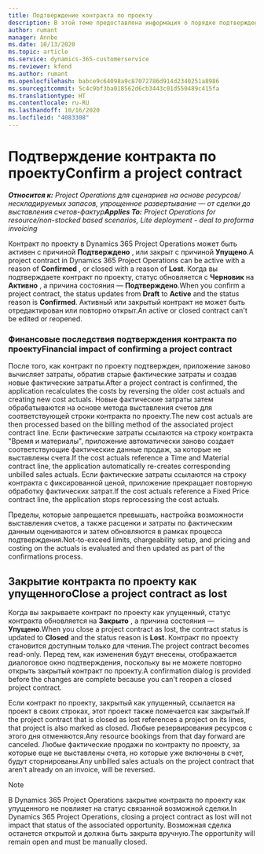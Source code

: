 ```yaml
---
title: Подтверждение контракта по проекту
description: В этой теме предоставлена информация о порядке подтверждения контракта в Project Operations.
author: rumant
manager: Annbe
ms.date: 10/13/2020
ms.topic: article
ms.service: dynamics-365-customerservice
ms.reviewer: kfend
ms.author: rumant
ms.openlocfilehash: babce9c64098a9c87072786d914d2340251a8986
ms.sourcegitcommit: 5c4c9bf3ba018562d6cb3443c01d550489c415fa
ms.translationtype: HT
ms.contentlocale: ru-RU
ms.lasthandoff: 10/16/2020
ms.locfileid: "4083308"
---
```

# <a name="confirm-a-project-contract"></a><span data-ttu-id="10dd6-103">Подтверждение контракта по проекту</span><span class="sxs-lookup"><span data-stu-id="10dd6-103">Confirm a project contract</span></span>

<span data-ttu-id="10dd6-104">_**Относится к:** Project Operations для сценариев на основе ресурсов/нескладируемых запасов, упрощенное развертывание — от сделки до выставления счетов-фактур_</span><span class="sxs-lookup"><span data-stu-id="10dd6-104">_**Applies To:** Project Operations for resource/non-stocked based scenarios, Lite deployment - deal to proforma invoicing_</span></span>

<span data-ttu-id="10dd6-105">Контракт по проекту в Dynamics 365 Project Operations может быть активен с причиной **Подтверждено** , или закрыт с причиной **Упущено**.</span><span class="sxs-lookup"><span data-stu-id="10dd6-105">A project contract in Dynamics 365 Project Operations can be active with a reason of **Confirmed** , or closed with a reason of **Lost**.</span></span> <span data-ttu-id="10dd6-106">Когда вы подтверждаете контракт по проекту, статус обновляется с **Черновик** на **Активно** , а причина состояния — **Подтверждено**.</span><span class="sxs-lookup"><span data-stu-id="10dd6-106">When you confirm a project contract, the status updates from **Draft** to **Active** and the status reason is **Confirmed**.</span></span> <span data-ttu-id="10dd6-107">Активный или закрытый контракт не может быть отредактирован или повторно открыт.</span><span class="sxs-lookup"><span data-stu-id="10dd6-107">An active or closed contract can't be edited or reopened.</span></span> 

### <a name="financial-impact-of-confirming-a-project-contract"></a><span data-ttu-id="10dd6-108">Финансовые последствия подтверждения контракта по проекту</span><span class="sxs-lookup"><span data-stu-id="10dd6-108">Financial impact of confirming a project contract</span></span>

<span data-ttu-id="10dd6-109">После того, как контракт по проекту подтвержден, приложение заново вычисляет затраты, обратив старые фактические затраты и создав новые фактические затраты.</span><span class="sxs-lookup"><span data-stu-id="10dd6-109">After a project contract is confirmed, the application recalculates the costs by reversing the older cost actuals and creating new cost actuals.</span></span> <span data-ttu-id="10dd6-110">Новые фактические затраты затем обрабатываются на основе метода выставления счетов для соответствующей строки контракта по проекту.</span><span class="sxs-lookup"><span data-stu-id="10dd6-110">The new cost actuals are then processed based on the billing method of the associated project contract line.</span></span> <span data-ttu-id="10dd6-111">Если фактические затраты ссылаются на строку контракта "Время и материалы", приложение автоматически заново создает соответствующие фактические данные продаж, за которые не выставлены счета.</span><span class="sxs-lookup"><span data-stu-id="10dd6-111">If the cost actuals reference a Time and Material contract line, the application automatically re-creates corresponding unbilled sales actuals.</span></span> <span data-ttu-id="10dd6-112">Если фактические затраты ссылаются на строку контракта с фиксированной ценой, приложение прекращает повторную обработку фактических затрат.</span><span class="sxs-lookup"><span data-stu-id="10dd6-112">If the cost actuals reference a Fixed Price contract line, the application stops reprocessing the cost actuals.</span></span>

<span data-ttu-id="10dd6-113">Пределы, которые запрещается превышать, настройка возможности выставления счетов, а также расценки и затраты по фактическим данным оцениваются и затем обновляются в рамках процесса подтверждения.</span><span class="sxs-lookup"><span data-stu-id="10dd6-113">Not-to-exceed limits, chargeability setup, and pricing and costing on the actuals is evaluated and then updated as part of the confirmations process.</span></span>

## <a name="close-a-project-contract-as-lost"></a><span data-ttu-id="10dd6-114">Закрытие контракта по проекту как упущенного</span><span class="sxs-lookup"><span data-stu-id="10dd6-114">Close a project contract as lost</span></span>

<span data-ttu-id="10dd6-115">Когда вы закрываете контракт по проекту как упущенный, статус контракта обновляется на **Закрыто** , а причина состояния — **Упущено**.</span><span class="sxs-lookup"><span data-stu-id="10dd6-115">When you close a project contract as lost, the contract status is updated to **Closed** and the status reason is **Lost**.</span></span> <span data-ttu-id="10dd6-116">Контракт по проекту становится доступным только для чтения.</span><span class="sxs-lookup"><span data-stu-id="10dd6-116">The project contract becomes read-only.</span></span> <span data-ttu-id="10dd6-117">Перед тем, как изменения будут внесены, отображается диалоговое окно подтверждения, поскольку вы не можете повторно открыть закрытый контракт по проекту.</span><span class="sxs-lookup"><span data-stu-id="10dd6-117">A confirmation dialog is provided before the changes are complete because you can't reopen a closed project contract.</span></span>

<span data-ttu-id="10dd6-118">Если контракт по проекту, закрытый как упущенный, ссылается на проект в своих строках, этот проект также помечается как закрытый.</span><span class="sxs-lookup"><span data-stu-id="10dd6-118">If the project contract that is closed as lost references a project on its lines, that project is also marked as closed.</span></span> <span data-ttu-id="10dd6-119">Любые резервирования ресурсов с этого дня отменяются.</span><span class="sxs-lookup"><span data-stu-id="10dd6-119">Any resource bookings from that day forward are canceled.</span></span> <span data-ttu-id="10dd6-120">Любые фактические продажи по контракту по проекту, за которые еще не выставлены счета, но которые уже включены в счет, будут сторнированы.</span><span class="sxs-lookup"><span data-stu-id="10dd6-120">Any unbilled sales actuals on the project contract that aren't already on an invoice, will be reversed.</span></span>

> [!NOTE]
> <span data-ttu-id="10dd6-121">В Dynamics 365 Project Operations закрытие контракта по проекту как упущенного не повлияет на статус связанной возможной сделки.</span><span class="sxs-lookup"><span data-stu-id="10dd6-121">In Dynamics 365 Project Operations, closing a project contract as lost will not impact that status of the associated opportunity.</span></span> <span data-ttu-id="10dd6-122">Возможная сделка останется открытой и должна быть закрыта вручную.</span><span class="sxs-lookup"><span data-stu-id="10dd6-122">The opportunity will remain open and must be manually closed.</span></span>
